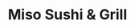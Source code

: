 ---
title: Miso Sushi & Grill
lng: -76.814
lat: 40.302
color: '#31225D'
type: Japanese
address: 4620 Jonestown Rd, Harrisburg, PA 17109
rating: 4
tags: 
  - sushi
  - miso soup
---